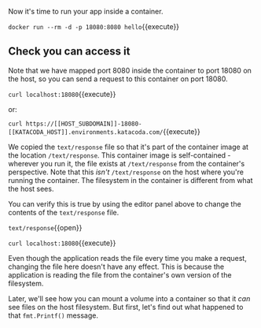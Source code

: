 Now it's time to run your app inside a container. 

`docker run --rm -d -p 18080:8080 hello`{{execute}}

## Check you can access it

Note that we have mapped port 8080 inside the container to port 18080 on the host, so you can send a request to this container on port 18080.

`curl localhost:18080`{{execute}}

or:

`curl https://[[HOST_SUBDOMAIN]]-18080-[[KATACODA_HOST]].environments.katacoda.com/`{{execute}}


We copied the `text/response` file so that it's part of the container image at the location `/text/response`. This container image is self-contained - wherever you run it, the file exists at `/text/response` from the container's perspective. Note that this *isn't* `/text/response` on the host where you're running the container. The filesystem in the container is different from what the host sees.

You can verify this is true by using the editor panel above to change the contents of the `text/response` file.

`text/response`{{open}}

`curl localhost:18080`{{execute}}

Even though the application reads the file every time you make a request, changing the file here doesn't have any effect. This is because the application is reading the file from the container's own version of the filesystem.

Later, we'll see how you can mount a volume into a container so that it *can* see files on the host filesystem. But first, let's find out what happened to that `fmt.Printf()` message.
